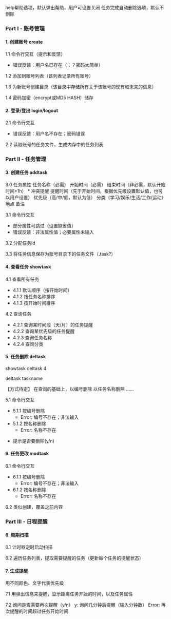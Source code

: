help帮助选项，默认弹出帮助，用户可设置关闭
任务完成自动删除选项，默认不删除


### Part I - 账号管理


#### 1. 创建账号 create

   1.1 命令行交互（提示和反馈）
   * 错误反馈：用户名已存在（；？密码太简单）

   1.2 添加到账号列表（该列表记录所有账号）

   1.3 为新账号创建目录（该目录中存储所有关于该账号的现有和未来的信息）

   1.4 密码加密（encrypt或MD5 HASH）储存


#### 2. 登录/登出 login/logout

   2.1 命令行交互
   * 错误反馈：用户名不存在；密码错误

   2.2 读取账号的任务文件，生成内存中的任务列表



### Part II - 任务管理


#### 3. 创建任务 addtask

   3.0 任务属性
   任务名称（必需）
   开始时间（必需）
   结束时间（非必需，默认开始时间+1h）
      * 冲突提醒
   提醒时间（先于开始时间，根据优先级设置默认值，也可以用户设置）
   优先级（高/中/低，默认为低）
   分类（学习/娱乐/生活/工作/运动）
   地点
   备注
   

   3.1 命令行交互
   * 部分属性可跳过（设置缺省值）
   * 错误反馈：非法属性值；必要属性未输入

   3.2 分配任务id

   3.3 将任务信息保存为账号目录下的任务文件（.task?）


#### 4. 查看任务 showtask

   4.1 查看所有任务
   - 4.1.1 默认顺序（按开始时间）
   - 4.1.2 按任务名称排序
   - 4.1.3 按开始时间排序

   4.2 查询任务
   - 4.2.1 查询某时间段（天/月）的任务提醒
   - 4.2.2 查询某优先级的任务提醒
   - 4.2.3 查询任务名称
   - 4.2.4 查询分类


#### 5. 任务删除 deltask

showtask
deltask 4

deltask taskname

   【方式待定】
   在查询的基础上，以编号删除
   以任务名称删除
   ……

   5.1 命令行交互
   - 5.1.1 按编号删除
      * Error: 编号不存在；非法输入
   - 5.1.2 按名称删除
      * Error: 名称不存在
   * 提示是否要删除(y/n)


#### 6. 任务更改 modtask

   6.1 命令行交互
   - 6.1.1 按编号删除
      * Error: 编号不存在；非法输入
   - 6.1.2 按名称删除
      * Error: 名称不存在

   6.2 类似创建，覆盖之前内容


### Part III - 日程提醒

#### 6. 周期扫描

   6.1 计时器定时启动扫描

   6.2 遍历任务列表，提取需要提醒的任务（更新每个任务的提醒状态）


#### 7. 生成提醒

   用不同颜色、文字代表优先级

   7.1 用弹出信息来提醒，显示距离任务开始的时间，以及任务属性

   7.2 询问是否需要再次提醒（y/n）
      y: 询问几分钟后提醒（输入分钟数）
         Error: 再次提醒的时间超过任务开始时间

